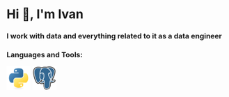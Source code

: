 <h1>Hi 👋, I'm Ivan</h1>
<h3>I work with data and everything related to it as a data engineer</h3>

<h3 align="left">Languages and Tools:</h3>

<img src="https://github.com/devicons/devicon/blob/master/icons/python/python-original.svg" title="Python"  alt="Python" width="55" height="55"/> <img src="https://github.com/devicons/devicon/blob/master/icons/postgresql/postgresql-original.svg" title="PostgreSQL"  alt="PostgreSQL" width="55" height="55"/>
